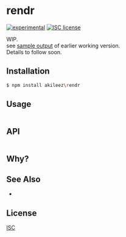 # rendr
[![experimental][stability-image]][stability-url]
[![ISC license][license-img]][license-url]

WIP.  
see [sample output](https://github.com/akileez/rendr/wiki/sample-output) of earlier working version.  
Details to follow soon.

## Installation
```bash
$ npm install akileez\rendr
```

## Usage
```js

```

## API
```js

```

## Why?


## See Also
-

## License
[ISC](https://github.com/akileez/rendr/blob/master/LICENSE)

[stability-image]: https://img.shields.io/badge/stability-experimental-orange.svg?style=flat-square
[stability-url]: https://github.com/akileez/rendr
[license-img]: https://img.shields.io/badge/license-ISC-blue.svg?style=flat-square
[license-url]: https://github.com/akileez/rendr/blob/master/license.md
